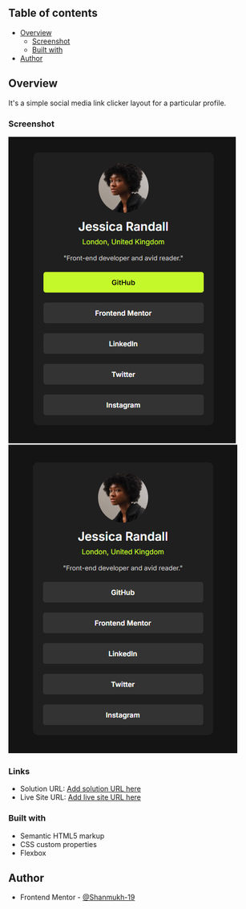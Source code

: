 ## Table of contents

- [Overview](#overview)
  - [Screenshot](#screenshot)
  - [Built with](#built-with)
- [Author](#author)
## Overview
 
 It's a simple social media link clicker layout for a particular profile.

### Screenshot
![alt text](image-1.png)
![alt text](image.png)


### Links

- Solution URL: [Add solution URL here](https://your-solution-url.com)
- Live Site URL: [Add live site URL here](https://your-live-site-url.com)

### Built with

- Semantic HTML5 markup
- CSS custom properties
- Flexbox

## Author

- Frontend Mentor - [@Shanmukh-19](https://www.frontendmentor.io/profile/Shanmukh-19)
